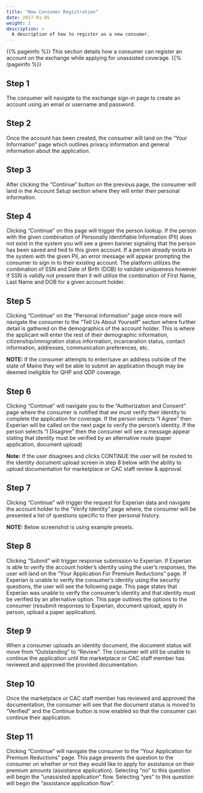 ```yaml
---
title: "New Consumer Registration"
date: 2017-01-05
weight: 2
description: >
  A description of how to register as a new consumer.
---
```


{{% pageinfo %}}
This section details how a consumer can register an account on the exchange while applying for unassisted coverage.
{{% /pageinfo %}}

## Step 1

The consumer will navigate to the exchange sign-in page to create an account using an email or username and password.

## Step 2

Once the account has been created, the consumer will land on the “Your Information” page which outlines privacy information and general information about the application.

## Step 3

After clicking the “Continue” button on the previous page, the consumer will land in the Account Setup section where they will enter their personal information.

## Step 4

Clicking “Continue” on this page will trigger the person lookup. If the person with the given combination of Personally Identifiable Information (PII) does not exist in the system you will see a green banner signaling that the person has been saved and tied to this given account. If a person already exists in the system with the given PII, an error message will appear prompting the consumer to sign in to their existing account. The platform utilizes the combination of SSN and Date of Birth (DOB) to validate uniqueness however if SSN is validly not present then it will utilize the combination of First Name, Last Name and DOB for a given account holder.

## Step 5

Clicking “Continue” on the “Personal Information” page once more will navigate the consumer to the “Tell Us About Yourself” section where further detail is gathered on the demographics of the account holder. This is where the applicant will enter the rest of their demographic information, citizenship/immigration status information, incarceration status, contact information, addresses, communication preferences, etc.

**NOTE:** If the consumer attempts to enter/save an address outside of the state of Maine they will be able to submit an application though may be deemed ineligible for QHP and QDP coverage.

## Step 6

Clicking “Continue” will navigate you to the “Authorization and Consent” page where the consumer is notified that we must verify their identity to complete the application for coverage. If the person selects “I Agree” then Experian will be called on the next page to verify the person’s identity. If the person selects “I Disagree” then the consumer will see a message appear stating that identity must be verified by an alternative route (paper application, document upload)

**Note:** If the user disagrees and clicks CONTINUE the user will be routed to the identity document upload screen in step 8 below with the ability to upload documentation for marketplace or CAC staff review & approval.

## Step 7

Clicking “Continue” will trigger the request for Experian data and navigate the account holder to the “Verify Identity” page where, the consumer will be presented a list of questions specific to their personal history.

**NOTE:** Below screenshot is using example presets.

## Step 8

Clicking “Submit” will trigger response submission to Experian. If Experian is able to verify the account holder’s identity using the user’s responses, the user will land on the “Your Application For Premium Reductions” page. If Experian is unable to verify the consumer’s identity using the security questions, the user will see the following page. This page states that Experian was unable to verify the consumer’s identity and that identity must be verified by an alternative option. This page outlines the options to the consumer (resubmit responses to Experian, document upload, apply in person, upload a paper application).

## Step 9

When a consumer uploads an identity document, the document status will move from “Outstanding” to “Review”. The consumer will still be unable to continue the application until the marketplace or CAC staff member has reviewed and approved the provided documentation.

## Step 10

Once the marketplace or CAC staff member has reviewed and approved the documentation, the consumer will see that the document status is moved to “Verified” and the Continue button is now enabled so that the consumer can continue their application.

## Step 11

Clicking “Continue” will navigate the consumer to the “Your Application for Premium Reductions” page. This page presents the question to the consumer on whether or not they would like to apply for assistance on their premium amounts (assistance application). Selecting “no” to this question will begin the “unassisted application” flow. Selecting “yes” to this question will begin the “assistance application flow”.

